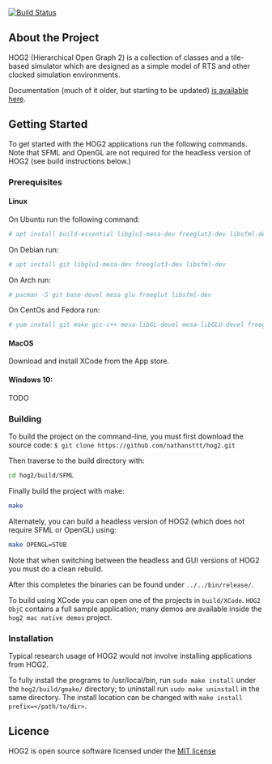 [![Build Status](https://travis-ci.org/zacharyselk/hog2.svg?branch=PDB-refactor)](https://travis-ci.org/zacharyselk/hog2.svg?branch=PDB-refactor)


<!-- ABOUT THE PROJECT -->
## About the Project

HOG2 (Hierarchical Open Graph 2) is a collection of classes and a tile-based simulator which are designed as a simple model of RTS and other clocked simulation environments. 

Documentation (much of it older, but starting to be updated) [is available here](https://movingai.com/hog2/).

<!-- GETTING STARTED -->
## Getting Started

To get started with the HOG2 applications run the following commands. Note that SFML and OpenGL are not required for the headless version of HOG2 (see build instructions below.)

### Prerequisites

#### Linux
On Ubuntu run the following command:
```sh
# apt install build-essential libglu1-mesa-dev freeglut3-dev libsfml-dev
```

On Debian run:
```sh
# apt install git libglu1-mesa-dev freeglut3-dev libsfml-dev
```

On Arch run:
```sh
# pacman -S git base-devel mesa glu freeglut libsfml-dev
```

On CentOs and Fedora run:
```sh
# yum install git make gcc-c++ mesa-libGL-devel mesa-libGLU-devel freeglut-devel libsfml-dev
```

#### MacOS

Download and install XCode from the App store.

#### Windows 10:
TODO

### Building

To build the project on the command-line, you must first download the source code:
`$ git clone https://github.com/nathansttt/hog2.git`

Then traverse to the build directory with:
```sh
cd hog2/build/SFML
```

Finally build the project with make:
```sh
make
```

Alternately, you can build a headless version of HOG2 (which does not require SFML or OpenGL) using:

```sh
make OPENGL=STUB
```

Note that when switching between the headless and GUI versions of HOG2 you must do a clean rebuild.

After this completes the binaries can be found under `../../bin/release/`.

To build using XCode you can open one of the projects in `build/XCode`. `HOG2 ObjC` contains a full sample application; many demos are available inside the `hog2 mac native demos` project.

### Installation

Typical research usage of HOG2 would not involve installing applications from HOG2.

To fully install the programs to /usr/local/bin, run `sudo make install` under the `hog2/build/gmake/` directory; to uninstall run `sudo make uninstall` in the same directory. The install location can be changed with `make install prefix=</path/to/dir>`.


## Licence

HOG2 is open source software licensed under the [MIT license](LICENSE.txt)
